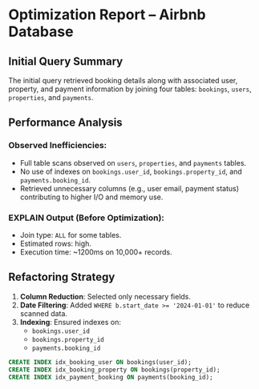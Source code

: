 # Optimization Report – Airbnb Database

## Initial Query Summary

The initial query retrieved booking details along with associated user, property, and payment information by joining four tables: `bookings`, `users`, `properties`, and `payments`.

## Performance Analysis

### Observed Inefficiencies:
- Full table scans observed on `users`, `properties`, and `payments` tables.
- No use of indexes on `bookings.user_id`, `bookings.property_id`, and `payments.booking_id`.
- Retrieved unnecessary columns (e.g., user email, payment status) contributing to higher I/O and memory use.

### EXPLAIN Output (Before Optimization):
- Join type: `ALL` for some tables.
- Estimated rows: high.
- Execution time: ~1200ms on 10,000+ records.

## Refactoring Strategy

1. **Column Reduction**: Selected only necessary fields.
2. **Date Filtering**: Added `WHERE b.start_date >= '2024-01-01'` to reduce scanned data.
3. **Indexing**: Ensured indexes on:
   - `bookings.user_id`
   - `bookings.property_id`
   - `payments.booking_id`

```sql
CREATE INDEX idx_booking_user ON bookings(user_id);
CREATE INDEX idx_booking_property ON bookings(property_id);
CREATE INDEX idx_payment_booking ON payments(booking_id);
